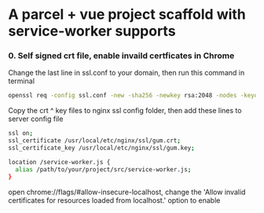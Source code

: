 # A parcel + vue project scaffold with service-worker supports

### 0. Self signed crt file, enable invaild certficates in Chrome

Change the last line in ssl.conf to your domain, then run this command in terminal

```bash
openssl req -config ssl.conf -new -sha256 -newkey rsa:2048 -nodes -keyout gum.key -x509 -days 365 -out gum.crt
```

Copy the crt ^ key files to nginx ssl config folder, then add these lines to server config file

```bash
ssl on;
ssl_certificate /usr/local/etc/nginx/ssl/gum.crt;
ssl_certificate_key /usr/local/etc/nginx/ssl/gum.key;

location /service-worker.js {
  alias /path/to/your/project/src/service-worker.js;
}
```

open chrome://flags/#allow-insecure-localhost, change the 'Allow invalid certificates for resources loaded from localhost.' option to enable


